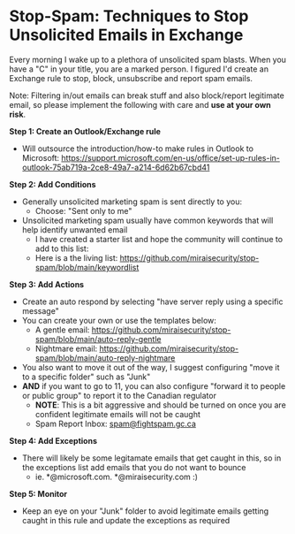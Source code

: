 # Stop-Spam: Techniques to Stop Unsolicited Emails in Exchange
Every morning I wake up to a plethora of unsolicited spam blasts. When you have a "C" in your title, you are a marked person. I figured I'd create an Exchange rule to stop, block, unsubscribe and report spam emails.

Note: Filtering in/out emails can break stuff and also block/report legitimate email, so please implement the following with care and **use at your own risk**.


**Step 1: Create an Outlook/Exchange rule**
- Will outsource the introduction/how-to make rules in Outlook to Microsoft: https://support.microsoft.com/en-us/office/set-up-rules-in-outlook-75ab719a-2ce8-49a7-a214-6d62b67cbd41

**Step 2: Add Conditions**
- Generally unsolicited marketing spam is sent directly to you:
  - Choose: "Sent only to me" 
- Unsolicited marketing spam usually have common keywords that will help identify unwanted email
  - I have created a starter list and hope the community will continue to add to this list:
  - Here is a the living list: https://github.com/miraisecurity/stop-spam/blob/main/keywordlist

**Step 3: Add Actions**
- Create an auto respond by selecting "have server reply using a specific message"
- You can create your own or use the templates below:
  - A gentle email: https://github.com/miraisecurity/stop-spam/blob/main/auto-reply-gentle
  - Nightmare email: https://github.com/miraisecurity/stop-spam/blob/main/auto-reply-nightmare
- You also want to move it out of the way, I suggest configuring "move it to a specific folder" such as "Junk"
- **AND** if you want to go to 11, you can also configure "forward it to people or public group" to report it to the Canadian regulator
  - **NOTE**: This is a bit aggressive and should be turned on once you are confident legitimate emails will not be caught
  - Spam Report Inbox: spam@fightspam.gc.ca
  
**Step 4: Add Exceptions**
- There will likely be some legitamate emails that get caught in this, so in the exceptions list add emails that you do not want to bounce
  - ie. *@microsoft.com. *@miraisecurity.com :)
  
**Step 5: Monitor**
- Keep an eye on your "Junk" folder to avoid legitimate emails getting caught in this rule and update the exceptions as required
